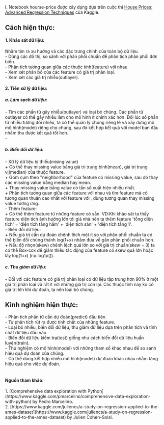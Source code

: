 I. Notebook hourse-price được xây dựng dựa trên cuộc thi [House Prices: Advanced Regression Techniques](https://www.kaggle.com/c/house-prices-advanced-regression-techniques) của Kaggle.
<h2>Cách hiện thực:</h2>
<h4>1. Khảo sát dữ liệu:</h4>Nhằm tìm ra xu hướng và các đặc trưng chính của toàn bộ dữ liệu.</br>
- Dùng các đồ thị, so sánh với phân phối chuẩn để phân tích phân phối đơn biến.</br>
- Phân tích tương quan giữa các thuộc tính(feature) với nhau.</br>
- Xem xét phân bố của các feature có giá trị phân loại.</br>
- Xem xét các giá trị nhiễu(outlayer).</br>
<h4>2. Tiền xử lý dữ liệu:</h4>
<h5>a. Làm sạch dữ liệu:</h5>
- Tìm các phần tử gây nhiễu(outlayer) và loại bỏ chúng. Các phần tử outlayer có thể gây nhiễu làm cho mô hình ít chính xác hơn. Đôi lúc số phần tử nhiễu tương đối nhiều, ta có thể quản lý chung riêng lẽ và xây dựng mộ mô hình(model) riêng cho chúng, sau đó kết hợp kết quả với model ban đầu nhằm thu được kết quả tốt hơn.</br>
-
<h5>b. Biến đổi dữ liệu:</h5>
- Xử lý dữ liệu bị thiếu(mising value)</br>
	+ Có thể thay missing value bằng giá trị trung bình(mean), giá trị trung vị(median) của thuộc feature.</br>
	+ Gom cụm theo "neighborhood" của feature có missing value, sau đó thay các missing value bằng median hay mean.</br>
	+ Thay missing value bằng value có tần số xuất hiện nhiều nhất.</br>
	+ Phân tích tương quan giữa các feature với nhau và tìm feature mà có tương quan thuận cao nhất với feature với , dùng tương quan thay missing value tương ứng. </br>
- Thêm feature:</br>
	+ Có thể thêm feature từ những feature có sẵn. VD:Khi khảo sát ta thấy feature diện tích ảnh hưởng lớn tới giá nhà nên ta thêm feature 'tổng diện tích' = 'diện tích tầng hầm' + 'diện tích sàn' + 'diện tích tầng 1'.</br>
- Biến đổi dữ liệu:</br>
	+ Nếu giá trị cần dự đoán chênh lệch một ít so với phân phối chuẩn ta có thể biến đổi chúng thánh log(1+x) nhằm đưa về gần phân phối chuẩn hơn.</br>
	+ Nếu độ nhọn(skew) chênh lệch quá lớn so với giá trị chuẩn(skew = 3) ta có thể Box-cox để giảm thiểu tác động của feature có skew quá lớn hoặc lấy log(1+x) (np.log1p()).</br>
<h5>c. Thu giảm dữ liệu:</h5>
- Đối với các feature có giá trị phân loại có dữ liệu tập trung hơn 90% ở một giá trị phân loại và rất ít với những giá trị còn lại. Các thuộc tính này ko có giá trị lớn khi dự đoán, ta nên loại bỏ chúng.
<h2>Kinh nghiệm hiện thực:</h2>
- Phân tích phần tử cần dự đoán(predict) đầu tiên.</br>
- Từ phân tích rút ra được tính chất của những feature.</br>
- Loại bỏ nhiễu, biến đổi dữ liệu, thu giảm dữ liệu dựa trên phân tích và tính chất dữ liệu đầu vào.</br>
- Biến đổi dữ liệu kiểm tra(test) giống như cách biến đổi dữ liệu huấn luyện(train).</br>
- Thử nghiệm có mô hình(model) với những tham số khác nhau để so sánh hiệu quả dự đoán của chúng.</br>
- Có thể dùng kết hợp nhiều mô hình(model) dự đoán khác nhau nhằm tăng hiệu quả cho việc dự đoán.</br>
</br>
<h4> Nguồn tham khảo:</h4>
1. [Comprehensive data exploration with Python](https://www.kaggle.com/pmarcelino/comprehensive-data-exploration-with-python) by Pedro Marcelino.</br>
2. [https://www.kaggle.com/juliencs/a-study-on-regression-applied-to-the-ames-dataset](https://www.kaggle.com/juliencs/a-study-on-regression-applied-to-the-ames-dataset) by Julien Cohen-Solal.

